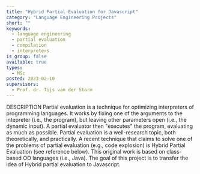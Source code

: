 ```yaml
---
title: "Hybrid Partial Evaluation for Javascript"
category: "Language Engineering Projects"
short: ""
keywords:
  - language engineering
  - partial evaluation
  - compilation
  - interpreters
is_group: false
available: true
types:
  - MSc
posted: 2023-02-10
supervisors:
  - Prof. dr. Tijs van der Storm
---
```

DESCRIPTION
Partial evaluation is a technique for optimizing interpreters of programming languages. It works by fixing one of the arguments to the intepreter (i.e., the program), but leaving other parameters open (i.e., the dynamic input). A partial evaluator then "executes" the program, evaluating as much as possible. Partial evaluation is a well-research topic, both theoretically, and practically. A recent technique that claims to solve one of the problems of partial evaluation (e.g., code explosion) is Hybrid Partial Evaluation (see reference below). This original work is based on class-based OO languages (i.e., Java). The goal of this project is to transfer the idea of Hybrid partial evaluation to Javascript.
